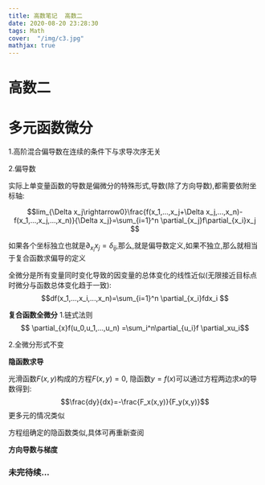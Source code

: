 ```yaml
---
title: 高数笔记  高数二
date: 2020-08-20 23:28:30
tags: Math
cover:  "/img/c3.jpg"
mathjax: true
---
```


# 高数二


# 多元函数微分

1.高阶混合偏导数在连续的条件下与求导次序无关

2.偏导数

实际上单变量函数的导数是偏微分的特殊形式,导数(除了方向导数),都需要依附坐标轴:

$$lim_{\Delta x_j\rightarrow0}\frac{f(x_1,...,x_j+\Delta x_j,...,x_n)-f(x_1,...,x_j,...,x_n)}{\Delta x_j}=\sum_{i=1}^n \partial_{x_j}f\partial_{x_i}x_j $$

如果各个坐标独立也就是$\partial_{x_i}x_j=\delta_{ij}$,那么,就是偏导数定义,如果不独立,那么就相当于复合函数求偏导的定义

全微分是所有变量同时变化导致的因变量的总体变化的线性近似(无限接近目标点时微分与函数总体变化趋于一致):
$$df(x_1,...,x_i,...,x_n)=\sum_{i=1}^n \partial_{x_i}fdx_i $$


**复合函数全微分**
1.链式法则
$$ \partial_{x}f(u_0,u_1,...,u_n) =\sum_i^n\partial_{u_i}f \partial_xu_i$$

2.全微分形式不变

**隐函数求导**

光滑函数$F(x,y)$构成的方程$F(x,y)=0$, 隐函数$y=f(x)$可以通过方程两边求x的导数得到:
$$\frac{dy}{dx}=-\frac{F_x(x,y)}{F_y(x,y)}$$
更多元的情况类似

方程组确定的隐函数类似,具体可再重新查阅

**方向导数与梯度**


### 未完待续...
